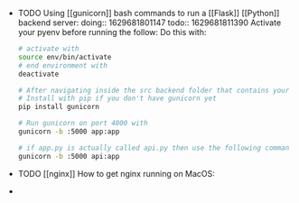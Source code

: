 - TODO Using [[gunicorn]] bash commands to run a [[Flask]] [[Python]] backend server:
  doing:: 1629681801147
  todo:: 1629681811390
  Activate your pyenv before running the follow: Do this with:
  
  ```bash
  # activate with 
  source env/bin/activate
  # end environment with
  deactivate
  ```
  
  ```bash
  # After navigating inside the src backend folder that contains your app.py file
  # Install with pip if you don't have gunicorn yet
  pip install gunicorn
  
  # Run gunicorn on port 4000 with
  gunicorn -b :5000 app:app
  
  # if app.py is actually called api.py then use the following command instead
  gunicorn -b :5000 api:app
  ```
- TODO [[nginx]] How to get nginx running on MacOS:
-